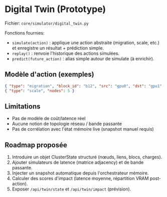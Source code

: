 # Digital Twin (Prototype)

Fichier: `core/simulator/digital_twin.py`

Fonctions fournies:
- `simulate(action)` : applique une action abstraite (migration, scale, etc.) et enregistre un résultat + prédiction simple.
- `replay()` : renvoie l'historique des actions simulées.
- `predict(future_action)` : alias simple autour de simulate (à enrichir).

## Modèle d'action (exemples)
```json
{ "type": "migration", "block_id": "b12", "src": "gpu0", "dst": "gpu1" }
{ "type": "scale", "nodes": 5 }
```

## Limitations
- Pas de modèle de coût/latence réel
- Aucune notion de topologie réseau / bande passante
- Pas de corrélation avec l'état mémoire live (snapshot manuel requis)

## Roadmap proposée
1. Introduire un objet ClusterState structuré (nœuds, liens, blocs, charges).
2. Ajouter simulateurs de latence (matrice adjacency) et de bande passante.
3. Injecter un snapshot automatique depuis l'orchestrateur mémoire.
4. Calculer des scores d'impact (latence moyenne, répartition VRAM post-action).
5. Exposer `/api/twin/state` et `/api/twin/impact` (prévision).
